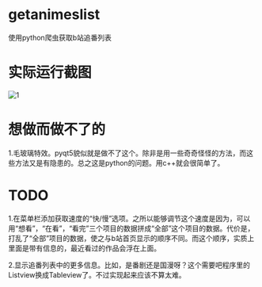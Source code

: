 # getanimeslist

使用python爬虫获取b站追番列表

# 实际运行截图

![1](https://markdown-1301395878.cos.ap-nanjing.myqcloud.com/img/20210223203506.png)

# 想做而做不了的
1.毛玻璃特效。pyqt5貌似就是做不了这个。除非是用一些奇奇怪怪的方法，而这些方法又是有隐患的。总之这是python的问题。用c++就会很简单了。

# TODO
1.在菜单栏添加获取速度的“快/慢”选项。之所以能够调节这个速度是因为，可以用“想看”，“在看”，“看完”三个项目的数据拼成“全部”这个项目的数据。代价是，打乱了“全部”项目的数据，使之与b站首页显示的顺序不同。而这个顺序，实质上里面是带有信息的，最近看过的作品会浮在上面。

2.显示追番列表中的更多信息。比如，是番剧还是国漫呀？这个需要吧程序里的Listview换成Tableview了。不过实现起来应该不算太难。
